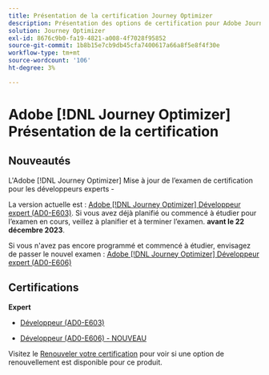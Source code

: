```yaml
---
title: Présentation de la certification Journey Optimizer
description: Présentation des options de certification pour Adobe Journey Optimizer
solution: Journey Optimizer
exl-id: 8676c9b0-fa19-4821-a008-4f7028f95852
source-git-commit: 1b8b15e7cb9db45cfa7400617a66a8f5e8f4f30e
workflow-type: tm+mt
source-wordcount: '106'
ht-degree: 3%

---
```


# Adobe [!DNL Journey Optimizer] Présentation de la certification

## Nouveautés

L&#39;Adobe [!DNL Journey Optimizer] Mise à jour de l’examen de certification pour les développeurs experts -

La version actuelle est : [Adobe [!DNL Journey Optimizer] Développeur expert (AD0-E603)](/help/certifications/ajo/ajo-e-developer.md). Si vous avez déjà planifié ou commencé à étudier pour l’examen en cours, veillez à planifier et à terminer l’examen. **avant le 22 décembre 2023**.

Si vous n&#39;avez pas encore programmé et commencé à étudier, envisagez de passer le nouvel examen : [Adobe [!DNL Journey Optimizer] Développeur expert (AD0-E606)](/help/certifications/ajo/ajo-e-developer-23-10.md)

## Certifications

**Expert**

* [Développeur (AD0-E603)](/help/certifications/ajo/ajo-e-developer.md) <!--AD0-E603-->

* [Développeur (AD0-E606) - NOUVEAU](jo-e-developer-23-10.md) <!--AD0-E606-->

Visitez le [Renouveler votre certification](/help/certifications/renew.md) pour voir si une option de renouvellement est disponible pour ce produit.
